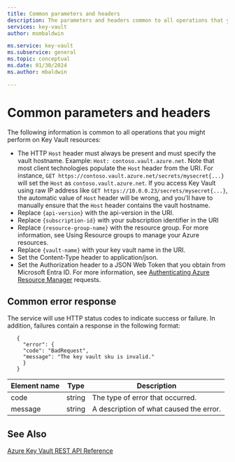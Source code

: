```yaml
---
title: Common parameters and headers 
description: The parameters and headers common to all operations that you might perform on Key Vault resources.
services: key-vault
author: msmbaldwin

ms.service: key-vault
ms.subservice: general
ms.topic: conceptual
ms.date: 01/30/2024
ms.author: mbaldwin

---
```


# Common parameters and headers

The following information is common to all operations that you might perform on Key Vault resources:

- The HTTP `Host` header must always be present and must specify the vault hostname. Example: `Host: contoso.vault.azure.net`. Note that most client technologies populate the `Host` header from the URI. For instance, `GET https://contoso.vault.azure.net/secrets/mysecret{...}` will set the `Host` as `contoso.vault.azure.net`. If you access Key Vault using raw IP address like `GET https://10.0.0.23/secrets/mysecret{...}`, the automatic value of `Host` header will be wrong, and you'll have to manually ensure that the `Host` header contains the vault hostname.
- Replace `{api-version}` with the api-version in the URI.
- Replace `{subscription-id}` with your subscription identifier in the URI
- Replace `{resource-group-name}` with the resource group. For more information, see Using Resource groups to manage your Azure resources.
- Replace `{vault-name}` with your key vault name in the URI.
- Set the Content-Type header to application/json.
- Set the Authorization header to a JSON Web Token that you obtain from Microsoft Entra ID. For more information, see [Authenticating Azure Resource Manager](authentication-requests-and-responses.md) requests.

## Common error response
The service will use HTTP status codes to indicate success or failure. In addition, failures contain a response in the following format:

```
   {  
     "error": {  
     "code": "BadRequest",  
     "message": "The key vault sku is invalid."  
     }  
   }  
```

|Element name | Type | Description |
|---|---|---|
| code | string | The type of error that occurred.|
| message | string | A description of what caused the error. |



## See Also
 [Azure Key Vault REST API Reference](/rest/api/keyvault/)

